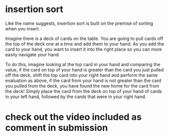 # insertion sort

Like the name suggests, insertion sort is built on the premise of sorting when you insert. 

Imagine there is a deck of cards on the table. 
You are going to pull cards off the top of the deck one at a time and add them to your hand.
As you add the card to your hand, you want to insert it into the right place so you can more easily navigate your hand.

To do this, imagine looking at the top card in your hand and comparing the value, if the card on top of your hand is greater than the card you just pulled off the deck, shift the top card into your right hand and perform the same evaluation as above, if the card from your hand is not greater than the card you pulled from the deck, you have found the new home for the card from the deck! Simply place the card from the deck on top of your hand of cards in your left hand, followed by the cards that were in your right hand. 

# check out the video included as comment in submission